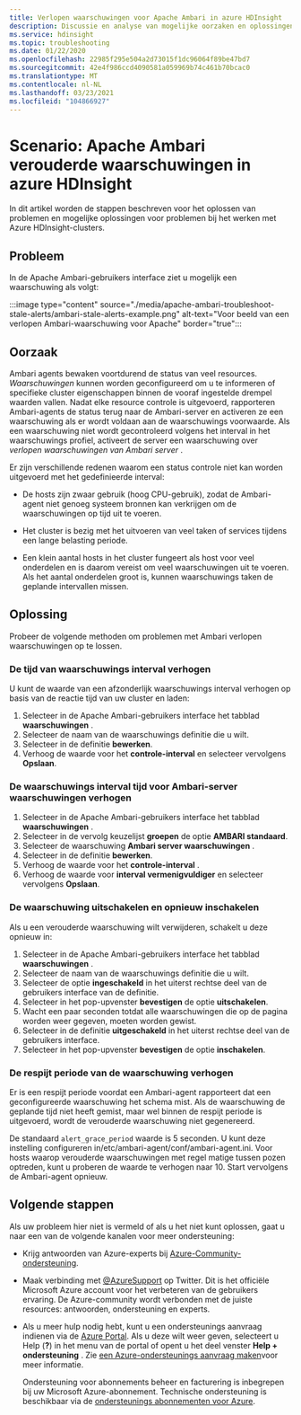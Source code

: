 ```yaml
---
title: Verlopen waarschuwingen voor Apache Ambari in azure HDInsight
description: Discussie en analyse van mogelijke oorzaken en oplossingen voor Ambari verouderde waarschuwingen in HDInsight.
ms.service: hdinsight
ms.topic: troubleshooting
ms.date: 01/22/2020
ms.openlocfilehash: 22985f295e504a2d73015f1dc96064f89be47bd7
ms.sourcegitcommit: 42e4f986ccd4090581a059969b74c461b70bcac0
ms.translationtype: MT
ms.contentlocale: nl-NL
ms.lasthandoff: 03/23/2021
ms.locfileid: "104866927"
---
```

# <a name="scenario-apache-ambari-stale-alerts-in-azure-hdinsight"></a>Scenario: Apache Ambari verouderde waarschuwingen in azure HDInsight

In dit artikel worden de stappen beschreven voor het oplossen van problemen en mogelijke oplossingen voor problemen bij het werken met Azure HDInsight-clusters.

## <a name="issue"></a>Probleem

In de Apache Ambari-gebruikers interface ziet u mogelijk een waarschuwing als volgt:

:::image type="content" source="./media/apache-ambari-troubleshoot-stale-alerts/ambari-stale-alerts-example.png" alt-text="Voor beeld van een verlopen Ambari-waarschuwing voor Apache" border="true":::

## <a name="cause"></a>Oorzaak

Ambari agents bewaken voortdurend de status van veel resources. *Waarschuwingen* kunnen worden geconfigureerd om u te informeren of specifieke cluster eigenschappen binnen de vooraf ingestelde drempel waarden vallen. Nadat elke resource controle is uitgevoerd, rapporteren Ambari-agents de status terug naar de Ambari-server en activeren ze een waarschuwing als er wordt voldaan aan de waarschuwings voorwaarde. Als een waarschuwing niet wordt gecontroleerd volgens het interval in het waarschuwings profiel, activeert de server een waarschuwing over *verlopen waarschuwingen van Ambari server* .

Er zijn verschillende redenen waarom een status controle niet kan worden uitgevoerd met het gedefinieerde interval:

* De hosts zijn zwaar gebruik (hoog CPU-gebruik), zodat de Ambari-agent niet genoeg systeem bronnen kan verkrijgen om de waarschuwingen op tijd uit te voeren.

* Het cluster is bezig met het uitvoeren van veel taken of services tijdens een lange belasting periode.

* Een klein aantal hosts in het cluster fungeert als host voor veel onderdelen en is daarom vereist om veel waarschuwingen uit te voeren. Als het aantal onderdelen groot is, kunnen waarschuwings taken de geplande intervallen missen.

## <a name="resolution"></a>Oplossing

Probeer de volgende methoden om problemen met Ambari verlopen waarschuwingen op te lossen.

### <a name="increase-the-alert-interval-time"></a>De tijd van waarschuwings interval verhogen

U kunt de waarde van een afzonderlijk waarschuwings interval verhogen op basis van de reactie tijd van uw cluster en laden:

1. Selecteer in de Apache Ambari-gebruikers interface het tabblad **waarschuwingen** .
1. Selecteer de naam van de waarschuwings definitie die u wilt.
1. Selecteer in de definitie **bewerken**.
1. Verhoog de waarde voor het **controle-interval** en selecteer vervolgens **Opslaan**.

### <a name="increase-the-alert-interval-time-for-ambari-server-alerts"></a>De waarschuwings interval tijd voor Ambari-server waarschuwingen verhogen

1. Selecteer in de Apache Ambari-gebruikers interface het tabblad **waarschuwingen** .
1. Selecteer in de vervolg keuzelijst **groepen** de optie **AMBARI standaard**.
1. Selecteer de waarschuwing **Ambari server waarschuwingen** .
1. Selecteer in de definitie **bewerken**.
1. Verhoog de waarde voor het **controle-interval** .
1. Verhoog de waarde voor **interval vermenigvuldiger** en selecteer vervolgens **Opslaan**.

### <a name="disable-and-reenable-the-alert"></a>De waarschuwing uitschakelen en opnieuw inschakelen

Als u een verouderde waarschuwing wilt verwijderen, schakelt u deze opnieuw in:

1. Selecteer in de Apache Ambari-gebruikers interface het tabblad **waarschuwingen** .
1. Selecteer de naam van de waarschuwings definitie die u wilt.
1. Selecteer de optie **ingeschakeld** in het uiterst rechtse deel van de gebruikers interface van de definitie.
1. Selecteer in het pop-upvenster **bevestigen** de optie **uitschakelen**.
1. Wacht een paar seconden totdat alle waarschuwingen die op de pagina worden weer gegeven, moeten worden gewist.
1. Selecteer in de definitie **uitgeschakeld** in het uiterst rechtse deel van de gebruikers interface.
1. Selecteer in het pop-upvenster **bevestigen** de optie **inschakelen**.

### <a name="increase-the-alert-grace-period"></a>De respijt periode van de waarschuwing verhogen

Er is een respijt periode voordat een Ambari-agent rapporteert dat een geconfigureerde waarschuwing het schema mist. Als de waarschuwing de geplande tijd niet heeft gemist, maar wel binnen de respijt periode is uitgevoerd, wordt de verouderde waarschuwing niet gegenereerd.

De standaard `alert_grace_period` waarde is 5 seconden. U kunt deze instelling configureren in/etc/ambari-agent/conf/ambari-agent.ini. Voor hosts waarop verouderde waarschuwingen met regel matige tussen pozen optreden, kunt u proberen de waarde te verhogen naar 10. Start vervolgens de Ambari-agent opnieuw.

## <a name="next-steps"></a>Volgende stappen

Als uw probleem hier niet is vermeld of als u het niet kunt oplossen, gaat u naar een van de volgende kanalen voor meer ondersteuning:

* Krijg antwoorden van Azure-experts bij [Azure-Community-ondersteuning](https://azure.microsoft.com/support/community/).

* Maak verbinding met [@AzureSupport](https://twitter.com/azuresupport) op Twitter. Dit is het officiële Microsoft Azure account voor het verbeteren van de gebruikers ervaring. De Azure-community wordt verbonden met de juiste resources: antwoorden, ondersteuning en experts.

* Als u meer hulp nodig hebt, kunt u een ondersteunings aanvraag indienen via de [Azure Portal](https://portal.azure.com/?#blade/Microsoft_Azure_Support/HelpAndSupportBlade/). Als u deze wilt weer geven, selecteert u Help (**?**) in het menu van de portal of opent u het deel venster **Help + ondersteuning** . Zie [een Azure-ondersteunings aanvraag maken](../../azure-portal/supportability/how-to-create-azure-support-request.md)voor meer informatie. 

  Ondersteuning voor abonnements beheer en facturering is inbegrepen bij uw Microsoft Azure-abonnement. Technische ondersteuning is beschikbaar via de [ondersteunings abonnementen voor Azure](https://azure.microsoft.com/support/plans/).